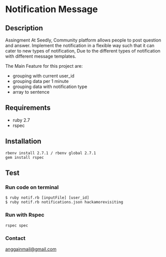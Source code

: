 # Notification Message 
## Description 
Assingment At Seedly, Community platform allows people to post question and answer. Implement the notification in a flexible way such that it can cater to new types of notification, Due to the different types of notification with different message templates.

The Main Feature for this project are:
- grouping with current user_id
- grouping data per 1 minute
- grouping data with notification type
- array to sentence

## Requirements
- ruby 2.7
- rspec

## Installation
```
rbenv install 2.7.1 / rbenv global 2.7.1
gem install rspec
```

## Test

### Run code on terminal
```
$ ruby notif.rb [inputFile] [user_id]
$ ruby notif.rb notifications.json hackamorevisiting
```

### Run with Rspec

```
rspec spec
```

### Contact

anggainmail@gmail.com


